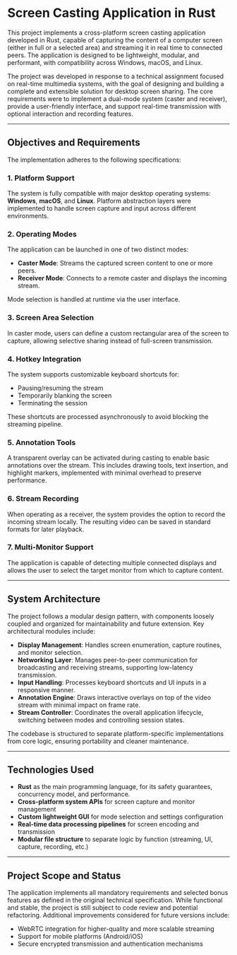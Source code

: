 # Screen Casting Application in Rust

This project implements a cross-platform screen casting application developed in Rust, capable of capturing the content of a computer screen (either in full or a selected area) and streaming it in real time to connected peers. The application is designed to be lightweight, modular, and performant, with compatibility across Windows, macOS, and Linux.

The project was developed in response to a technical assignment focused on real-time multimedia systems, with the goal of designing and building a complete and extensible solution for desktop screen sharing. The core requirements were to implement a dual-mode system (caster and receiver), provide a user-friendly interface, and support real-time transmission with optional interaction and recording features.

---

## Objectives and Requirements

The implementation adheres to the following specifications:

### 1. Platform Support
The system is fully compatible with major desktop operating systems: **Windows**, **macOS**, and **Linux**. Platform abstraction layers were implemented to handle screen capture and input across different environments.

### 2. Operating Modes
The application can be launched in one of two distinct modes:

- **Caster Mode**: Streams the captured screen content to one or more peers.
- **Receiver Mode**: Connects to a remote caster and displays the incoming stream.

Mode selection is handled at runtime via the user interface.

### 3. Screen Area Selection
In caster mode, users can define a custom rectangular area of the screen to capture, allowing selective sharing instead of full-screen transmission.

### 4. Hotkey Integration
The system supports customizable keyboard shortcuts for:

- Pausing/resuming the stream
- Temporarily blanking the screen
- Terminating the session

These shortcuts are processed asynchronously to avoid blocking the streaming pipeline.

### 5. Annotation Tools 
A transparent overlay can be activated during casting to enable basic annotations over the stream. This includes drawing tools, text insertion, and highlight markers, implemented with minimal overhead to preserve performance.

### 6. Stream Recording 
When operating as a receiver, the system provides the option to record the incoming stream locally. The resulting video can be saved in standard formats for later playback.

### 7. Multi-Monitor Support 
The application is capable of detecting multiple connected displays and allows the user to select the target monitor from which to capture content.

---

## System Architecture

The project follows a modular design pattern, with components loosely coupled and organized for maintainability and future extension. Key architectural modules include:

- **Display Management**: Handles screen enumeration, capture routines, and monitor selection.
- **Networking Layer**: Manages peer-to-peer communication for broadcasting and receiving streams, supporting low-latency transmission.
- **Input Handling**: Processes keyboard shortcuts and UI inputs in a responsive manner.
- **Annotation Engine**: Draws interactive overlays on top of the video stream with minimal impact on frame rate.
- **Stream Controller**: Coordinates the overall application lifecycle, switching between modes and controlling session states.

The codebase is structured to separate platform-specific implementations from core logic, ensuring portability and cleaner maintenance.

---

## Technologies Used

- **Rust** as the main programming language, for its safety guarantees, concurrency model, and performance.
- **Cross-platform system APIs** for screen capture and monitor management
- **Custom lightweight GUI** for mode selection and settings configuration
- **Real-time data processing pipelines** for screen encoding and transmission
- **Modular file structure** to separate logic by function (streaming, UI, capture, recording, etc.)

---

## Project Scope and Status

The application implements all mandatory requirements and selected bonus features as defined in the original technical specification. While functional and stable, the project is still subject to code review and potential refactoring. Additional improvements considered for future versions include:

- WebRTC integration for higher-quality and more scalable streaming
- Support for mobile platforms (Android/iOS)
- Secure encrypted transmission and authentication mechanisms

